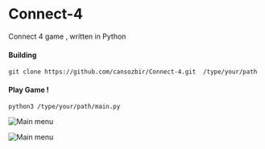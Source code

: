 # Connect-4
Connect 4 game , written in Python

#### Building
```git clone https://github.com/cansozbir/Connect-4.git  /type/your/path```

#### Play Game !
```python3 /type/your/path/main.py```

![Main menu](https://i.hizliresim.com/P12B7v.png)

![Main menu](https://i.hizliresim.com/P12B7v.png)
